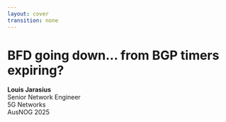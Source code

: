 ```yaml
---
layout: cover
transition: none
---
```

# BFD going down... from BGP timers expiring?

<b>Louis Jarasius</b><br>
Senior Network Engineer<br>
5G Networks<br>
AusNOG 2025

<!--
An Extreme Networks switch walks into a bar. The bartender asks "What can I do for you today?". The Extreme switch replies, "I'll have a BGP session". The bartender says "Sure! Do you want it with this new BGP route attribute?". Naturally, not understanding what the new attribute was, nor how to implement RFC 7606, the Extreme switch falls off the chair and onto the ground.

BGP is a great protocol. BFD is also a great protocol. Together, they make quite a good team. Quick show of hands, who here has configured BFD before on a BGP session? 

Awesome, and who here can say that they've tested it works properly under a failure condition?

Today we explore what happens when that doesn't go as expected, and what we found over at 5G Networks.
-->